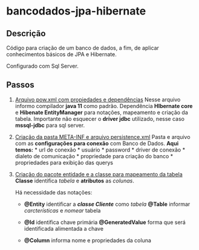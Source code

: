 # bancodados-jpa-hibernate
## Descrição
Código para criação de um banco de dados, a fim, de aplicar conhecimentos básicos de JPA e Hibernate. 

Configurado com Sql Server.

## Passos
1. [Arquivo pow.xml com propiedades e dependências](https://github.com/pliniopereira10/bancodados-jpa-hibernate/blob/main/pom.xml)
    Nesse arquivo informo compilador **java 11** como padrão.
    Dependência **HIbernate core** e **Hibenate EntityManager** para notações, mapeamento e criação da tabela.
    Importante não esquecer o **driver jdbc** utilizado, nesse caso **mssql-jdbc** para sql server.

2. [Criação da pasta META-INF e arquivo persistence.xml](https://github.com/pliniopereira10/bancodados-jpa-hibernate/blob/main/src/main/resources/META-INF/persistence.xml)
    Pasta e arquivo com as **configurações para conexão** com Banco de Dados.
         **Aqui temos:**
       * url de conexão
       * usuário
       * password
       * driver de conexão
       * dialeto de comunicação
       * propriedade para criação do banco
       * propriedades para exibição das querys

3. [Criação do pacote entidade e a classe para mapeamento da tabela](https://github.com/pliniopereira10/bancodados-jpa-hibernate/blob/main/src/main/java/entidades/Cliente.java)
    **Classe** identifica _tabela_ e **atributos** as _colunas_.

    Há necessidade das notações:

    * **@Entity** identificar a **_classe Cliente_** como _tabela_
      **@Table** informar _carcterísticas_ e _nomear_ tabela

    * **@Id** identifica chave primária
      **@GeneratedValue** forma que será identificada alimentada a chave
    * **@Column** informa nome e propriedades da coluna
    
    
